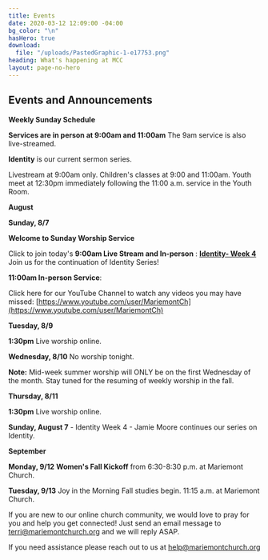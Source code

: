 ```yaml
---
title: Events
date: 2020-03-12 12:09:00 -04:00
bg_color: "\n"
hasHero: true
download:
  file: "/uploads/PastedGraphic-1-e17753.png"
heading: What's happening at MCC
layout: page-no-hero
---
```


## Events and Announcements

**Weekly Sunday Schedule**

**Services are in person at 9:00am and 11:00am** The 9am service is also live-streamed.

**Identity** is our current sermon series.

Livestream at 9:00am only. Children's classes at 9:00 and 11:00am. Youth meet at 12:30pm immediately following the 11:00 a.m. service in the Youth Room.

**August**

**Sunday, 8/7** 

**Welcome to Sunday Worship Service** 

Click to join today's **9:00am Live Stream and In-person** : [**Identity- Week 4**](https://youtu.be/emwnjqFoOCo) Join us for the continuation of Identity Series! 

**11:00am In-person Service**: 

Click here for our YouTube Channel to watch any videos you may have missed:
[https://www.youtube.com/user/MariemontCh](https://www.youtube.com/user/MariemontCh)

**Tuesday, 8/9**

**1:30pm** Live worship online.

**Wednesday, 8/10** No worship tonight.

**Note:** Mid-week summer worship will ONLY be on the first Wednesday of the month. Stay tuned for the resuming of weekly worship in the fall.

**Thursday, 8/11** 

**1:30pm** Live worship online.

**Sunday, August 7** - Identity Week 4 - Jamie Moore continues our series on Identity.

**September**

**Monday, 9/12** **Women's Fall Kickoff** from 6:30-8:30 p.m. at Mariemont Church. 

**Tuesday, 9/13** Joy in the Morning Fall studies begin. 11:15 a.m. at Mariemont Church.

If you are new to our online church community, we would love to pray for you and help you get connected! Just send an email message to [terri@mariemontchurch.org](http://terri@mariemontchurch.org) and we will reply ASAP.

If you need assistance please reach out to us at [help@mariemontchurch.org](http://help@mariemontchurch.org)

